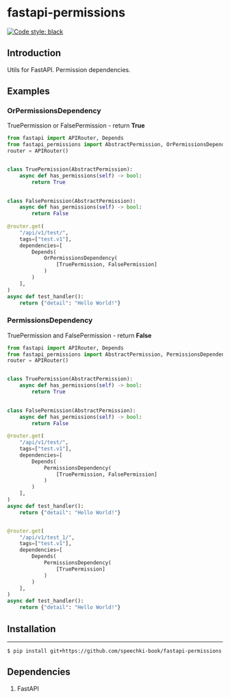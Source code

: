 # fastapi-permissions

[![Code style: black](https://img.shields.io/badge/code%20style-black-000000.svg)](https://github.com/ambv/black)


Introduction
------------
Utils for FastAPI. Permission dependencies.

## Examples

### OrPermissionsDependency

TruePermission or FalsePermission - return **True**

```python
from fastapi import APIRouter, Depends
from fastapi_permissions import AbstractPermission, OrPermissionsDependency
router = APIRouter()


class TruePermission(AbstractPermission):
    async def has_permissions(self) -> bool:
        return True

    
class FalsePermission(AbstractPermission):
    async def has_permissions(self) -> bool:
        return False
    
@router.get(
    "/api/v1/test/",
    tags=["test.v1"],
    dependencies=[
        Depends(
            OrPermissionsDependency(
                [TruePermission, FalsePermission]
            )
        )
    ],
)
async def test_handler():
    return {"detail": "Hello World!"}
```


### PermissionsDependency

TruePermission and FalsePermission - return **False**


```python
from fastapi import APIRouter, Depends
from fastapi_permissions import AbstractPermission, PermissionsDependency
router = APIRouter()


class TruePermission(AbstractPermission):
    async def has_permissions(self) -> bool:
        return True

    
class FalsePermission(AbstractPermission):
    async def has_permissions(self) -> bool:
        return False
    
@router.get(
    "/api/v1/test/",
    tags=["test.v1"],
    dependencies=[
        Depends(
            PermissionsDependency(
                [TruePermission, FalsePermission]
            )
        )
    ],
)
async def test_handler():
    return {"detail": "Hello World!"}


@router.get(
    "/api/v1/test_1/",
    tags=["test.v1"],
    dependencies=[
        Depends(
            PermissionsDependency(
                [TruePermission]
            )
        )
    ],
)
async def test_handler():
    return {"detail": "Hello World!"}
```


## Installation

------------
   `$ pip install git+https://github.com/speechki-book/fastapi-permissions`
   

Dependencies
------------

1. FastAPI